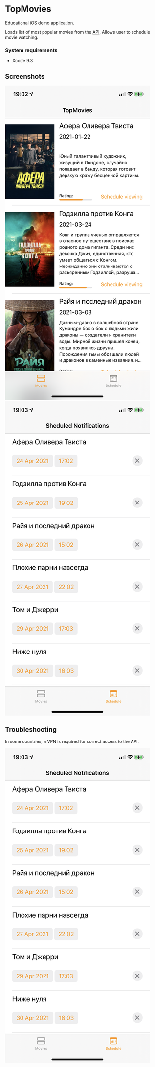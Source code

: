 # TopMovies

Educational iOS demo application.

Loads list of most popular movies from the [API](https://www.themoviedb.org/documentation/api). 
Allows user to schedule movie watching. 


### System requirements 
- Xcode 9.3

## Screenshots

![Screenshot1](https://github.com/panandafog/TopMovies/blob/main/Images/screen1.PNG)
![Screenshot2](https://github.com/panandafog/TopMovies/blob/main/Images/screen2.PNG)

## Troubleshooting

In some countries, a VPN is required for correct access to the API:

![Screenshot3](https://github.com/panandafog/TopMovies/blob/main/Images/screen2.PNG)